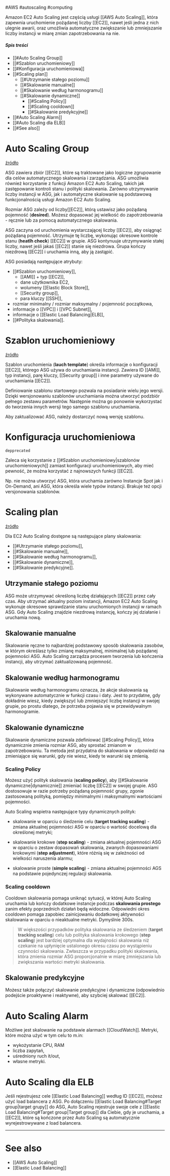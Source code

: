 #AWS  #autoscaling #computing 

Amazon EC2 Auto Scaling jest częścią usługi [[AWS Auto Scaling]], która zapewnia uruchomienie pożądanej liczby [[EC2]], nawet jeśli jedna z nich ulegnie awarii, oraz umożliwia automatyczne zwiększanie lub zmniejszanie liczby instancji w miarę zmian zapotrzebowania na nie.

##### Spis treści

- [[#Auto Scaling Group]]
- [[#Szablon uruchomieniowy]]
- [[#Konfiguracja uruchomieniowa]]
- [[#Scaling plan]]
  - [[#Utrzymanie stałego poziomu]]
  - [[#Skalowanie manualne]]
  - [[#Skalowanie według harmonogramu]]
  - [[#Skalowanie dynamiczne]]
    - [[#Scaling Policy]]
    - [[#Scaling cooldown]]
    - [[#Skalowanie predykcyjne]]
- [[#Auto Scaling Alarm]]
- [[#Auto Scaling dla ELB]]
- [[#See also]]

# Auto Scaling Group

[źródło](https://docs.aws.amazon.com/autoscaling/ec2/userguide/AutoScalingGroup.html)

ASG zawiera zbiór [[EC2]], które są traktowane jako logiczne zgrupowanie dla celów automatycznego skalowania i zarządzania. ASG umożliwia również korzystanie z funkcji Amazon EC2 Auto Scaling, takich jak zastępowanie kontroli stanu i polityki skalowania. Zarówno utrzymywanie liczby instancji w ASG, jak i automatyczne skalowanie są podstawową funkcjonalnością usługi Amazon EC2 Auto Scaling.

Rozmiar ASG zależy od liczby[[EC2]], którą ustawisz jako pożądaną pojemność (**desired**). Możesz dopasować jej wielkość do zapotrzebowania - ręcznie lub za pomocą automatycznego skalowania.

ASG zaczyna od uruchomienia wystarczającej liczby [[EC2]], aby osiągnąć pożądaną pojemność. Utrzymuje tę liczbę, wykonując okresowe kontrole stanu (**heatlh check**) [[EC2]] w grupie. ASG kontynuuje utrzymywanie stałej liczby, nawet jeśli jakaś [[EC2]] stanie się niezdrowa. Grupa kończy niezdrową [[EC2]] i uruchamia inną, aby ją zastąpić.

ASG posiadają następujące atrybuty:

- [[#Szablon uruchomieniowy]],
  - [[AMI]] + typ [[EC2]],
  - dane użytkownika EC2,
  - wolumeny [[Elastic Block Store]],
  - [[Security group]],
  - para kluczy [[SSH]],
- rozmiar minimalny / rozmiar maksymalny / pojemność początkowa,
- informacje o [[VPC]] i [[VPC Subnet]],
- informacje o [[Elastic Load Balancing|ELB]],
- [[#Polityka skalowania]].

# Szablon uruchomieniowy

[źródło](https://docs.aws.amazon.com/autoscaling/ec2/userguide/LaunchTemplates.html)

Szablon uruchomienia (**lauch template**) określa informacje o konfiguracji [[EC2]], którego ASG używa do uruchamiania instancji. Zawiera ID [[AMI]], typ instancji, parę kluczy, [[Security group]] i inne parametry używane do uruchamiania [[EC2]].

Definiowanie szablonu startowego pozwala na posiadanie wielu jego wersji. Dzięki wersjonowaniu szablonów uruchamiania można utworzyć podzbiór pełnego zestawu parametrów. Następnie można go ponownie wykorzystać do tworzenia innych wersji tego samego szablonu uruchamiania.

Aby zaktualizować ASG, należy dostarczyć nową wersję szablonu.

# Konfiguracja uruchomieniowa

`depprecated`

Zaleca się korzystanie z [[#Szablon uruchomieniowy|szablonów uruchomieniowych]] zamiast konfiguracji uruchomieniowych, aby mieć pewność, że można korzystać z najnowszych funkcji [[EC2]].

Np. nie można utworzyć ASG, która uruchamia zarówno Instancje Spot jak i On-Demand, ani ASG, która określa wiele typów instancji. Brakuje też opcji versjonowania szablonów.

# Scaling plan

[źródło](https://docs.aws.amazon.com/autoscaling/ec2/userguide/scaling_plan.html)

Dla EC2 Auto Scaling dostępne są następujące plany skalowania:

- [[#Utrzymanie stałego poziomu]],
- [[#Skalowanie manualne]],
- [[#Skalowanie według harmonogramu]],
- [[#Skalowanie dynamiczne]],
- [[#Skalowanie predykcyjne]].

## Utrzymanie stałego poziomu

ASG może utrzymywać określoną liczbę działających [[EC2]] przez cały czas. Aby utrzymać aktualny poziom instancji, Amazon EC2 Auto Scaling wykonuje okresowe sprawdzanie stanu uruchomionych instancji w ramach ASG. Gdy Auto Scaling znajdzie niezdrową instancję, kończy jej działanie i uruchamia nową.

## Skalowanie manualne

Skalowanie ręczne to najbardziej podstawowy sposób skalowania zasobów, w którym określasz tylko zmianę maksymalnej, minimalnej lub pożądanej pojemności ASG. Auto Scaling zarządza procesem tworzenia lub kończenia instancji, aby utrzymać zaktualizowaną pojemność.

## Skalowanie według harmonogramu

Skalowanie według harmonogramu oznacza, że akcje skalowania są wykonywane automatycznie w funkcji czasu i daty. Jest to przydatne, gdy dokładnie wiesz, kiedy zwiększyć lub zmniejszyć liczbę instancji w swojej grupie, po prostu dlatego, że potrzeba pojawia się w przewidywalnym harmonogramie.

## Skalowanie dynamiczne

Skalowanie dynamiczne pozwala zdefiniować [[#Scaling Policy]], która dynamicznie zmienia rozmiar ASG, aby sprostać zmianom w zapotrzebowaniu. Ta metoda jest przydatna do skalowania w odpowiedzi na zmieniające się warunki, gdy nie wiesz, kiedy te warunki się zmienią.

### Scaling Policy

Możesz użyć polityk skalowania (**scaling policy**), aby [[#Skalowanie dynamiczne|dynamicznie]] zmieniać liczbę [[EC2]] w swojej grupie.
ASG dostosowuje w razie potrzeby pożądaną pojemność grupy, zgonie zastosowaną polityką, pomiędzy minimalnymi i maksymalnymi wartościami pojemności.

Auto Scaling wspietra następujące typy dynamicznych polityk:

- skalowanie w oparciu o śledzenie celu (**target tracking scaling**) - zmiana aktualnej pojemności ASG w oparciu o wartość docelową dla określonej metryki;

- skalowanie krokowe (**step scaling**) - zmiana aktualnej pojemności ASG w oparciu o zestaw dopasowań skalowania, zwanych dopasowaniami krokowymi (**step adjustment**), które różnią się w zależności od wielkości naruszenia alarmu;

- skalowanie proste (**simple scaling**) - zmiana aktualnej pojemności AGS na podstawie pojedynczej regulacji skalowania.

### Scaling cooldown

Cooldown skalowania pomaga uniknąć sytuacji, w której Auto Scaling uruchamia lub kończy dodatkowe instancje podczas **skalowania prostego** zanim efekty poprzednich działań będą widoczne. Odpowiedni okres cooldown pomaga zapobiec zainicjowaniu dodatkowej aktywności skalowania w oparciu o nieaktualne metryki. Dymyślnie 300s.

> W większości przypadków polityka skalowania ze śledzeniem (**target tracking scaling**) celu lub polityka skalowania krokowego (**step scaling**) jest bardziej optymalna dla wydajności skalowania niż czekanie na upłynięcie ustalonego okresu czasu po wystąpieniu czynności skalowania. Zwłaszcza w przypadku polityki skalowania, która zmienia rozmiar ASG proporcjonalnie w miarę zmniejszania lub zwiększania wartości metryki skalowania.

## Skalowanie predykcyjne

Możesz także połączyć skalowanie predykcyjne i dynamiczne (odpowiednio podejście proaktywne i reaktywne), aby szybciej skalować [[EC2]].

# Auto Scaling Alarm

Możliwe jest skalowanie na podstawie alarmach [[CloudWatch]]. Metryki, które można użyć w tym celu to m.in:

- wykożystanie CPU, RAM
- liczba zapytań,
- uśredniony ruch it/out,
- własne metryki.

# Auto Scaling dla ELB

Jeśli rejestrujesz cele [[Elastic Load Balancing]] według ID [[EC2]], możesz użyć load balancera z ASG. Po dołączeniu [[Elastic Load Balancing#Target group|target grupy]] do ASG, Auto Scaling rejestruje swoje cele z [[Elastic Load Balancing#Target group|Target group]] dla Ciebie, gdy je uruchamia, a [[EC2]], które są kończone przez Auto Scaling są automatycznie wyrejestrowywane z load balancera.

---
# See also

- [[AWS Auto Scaling]]
- [[Elastic Load Balancing]]